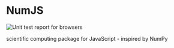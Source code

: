NumJS
=====

![Unit test report for browsers](https://ci.testling.com/amd/numjs.png "Testling results")

scientific computing package for JavaScript - inspired by NumPy
